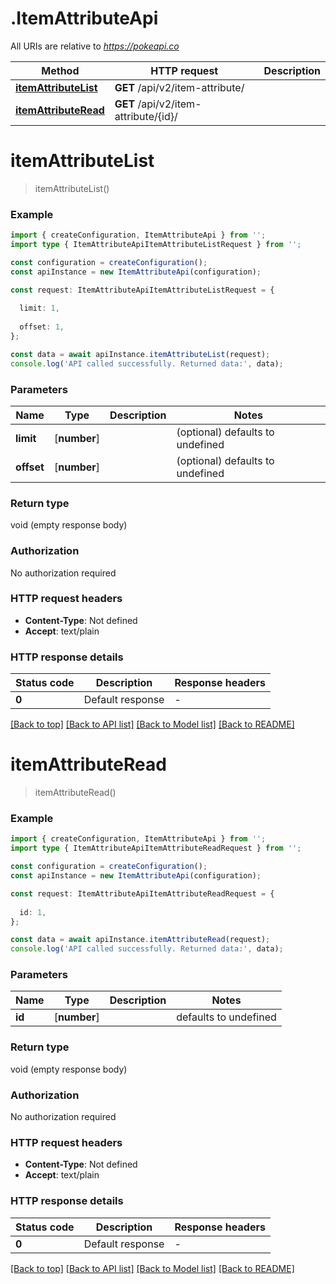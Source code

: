 # .ItemAttributeApi

All URIs are relative to *https://pokeapi.co*

Method | HTTP request | Description
------------- | ------------- | -------------
[**itemAttributeList**](ItemAttributeApi.md#itemAttributeList) | **GET** /api/v2/item-attribute/ | 
[**itemAttributeRead**](ItemAttributeApi.md#itemAttributeRead) | **GET** /api/v2/item-attribute/{id}/ | 


# **itemAttributeList**
> itemAttributeList()


### Example


```typescript
import { createConfiguration, ItemAttributeApi } from '';
import type { ItemAttributeApiItemAttributeListRequest } from '';

const configuration = createConfiguration();
const apiInstance = new ItemAttributeApi(configuration);

const request: ItemAttributeApiItemAttributeListRequest = {
  
  limit: 1,
  
  offset: 1,
};

const data = await apiInstance.itemAttributeList(request);
console.log('API called successfully. Returned data:', data);
```


### Parameters

Name | Type | Description  | Notes
------------- | ------------- | ------------- | -------------
 **limit** | [**number**] |  | (optional) defaults to undefined
 **offset** | [**number**] |  | (optional) defaults to undefined


### Return type

void (empty response body)

### Authorization

No authorization required

### HTTP request headers

 - **Content-Type**: Not defined
 - **Accept**: text/plain


### HTTP response details
| Status code | Description | Response headers |
|-------------|-------------|------------------|
**0** | Default response |  -  |

[[Back to top]](#) [[Back to API list]](README.md#documentation-for-api-endpoints) [[Back to Model list]](README.md#documentation-for-models) [[Back to README]](README.md)

# **itemAttributeRead**
> itemAttributeRead()


### Example


```typescript
import { createConfiguration, ItemAttributeApi } from '';
import type { ItemAttributeApiItemAttributeReadRequest } from '';

const configuration = createConfiguration();
const apiInstance = new ItemAttributeApi(configuration);

const request: ItemAttributeApiItemAttributeReadRequest = {
  
  id: 1,
};

const data = await apiInstance.itemAttributeRead(request);
console.log('API called successfully. Returned data:', data);
```


### Parameters

Name | Type | Description  | Notes
------------- | ------------- | ------------- | -------------
 **id** | [**number**] |  | defaults to undefined


### Return type

void (empty response body)

### Authorization

No authorization required

### HTTP request headers

 - **Content-Type**: Not defined
 - **Accept**: text/plain


### HTTP response details
| Status code | Description | Response headers |
|-------------|-------------|------------------|
**0** | Default response |  -  |

[[Back to top]](#) [[Back to API list]](README.md#documentation-for-api-endpoints) [[Back to Model list]](README.md#documentation-for-models) [[Back to README]](README.md)


